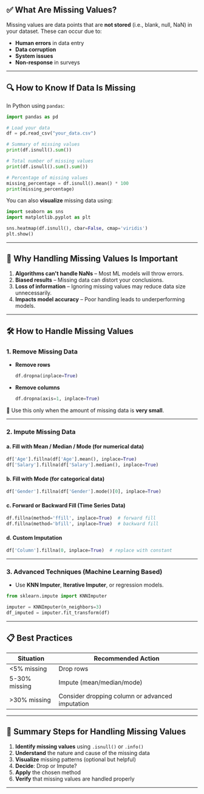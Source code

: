 ## ✅ What Are Missing Values?

Missing values are data points that are **not stored** (i.e., blank, null, NaN) in your dataset. These can occur due to:

* **Human errors** in data entry
* **Data corruption**
* **System issues**
* **Non-response** in surveys

---

## 🔍 How to Know If Data Is Missing

In Python using `pandas`:

```python
import pandas as pd

# Load your data
df = pd.read_csv("your_data.csv")

# Summary of missing values
print(df.isnull().sum())

# Total number of missing values
print(df.isnull().sum().sum())

# Percentage of missing values
missing_percentage = df.isnull().mean() * 100
print(missing_percentage)
```

You can also **visualize** missing data using:

```python
import seaborn as sns
import matplotlib.pyplot as plt

sns.heatmap(df.isnull(), cbar=False, cmap='viridis')
plt.show()
```

---

## 🧠 Why Handling Missing Values Is Important

1. **Algorithms can't handle NaNs** – Most ML models will throw errors.
2. **Biased results** – Missing data can distort your conclusions.
3. **Loss of information** – Ignoring missing values may reduce data size unnecessarily.
4. **Impacts model accuracy** – Poor handling leads to underperforming models.

---

## 🛠️ How to Handle Missing Values

### 1. **Remove Missing Data**

* **Remove rows**

  ```python
  df.dropna(inplace=True)
  ```
* **Remove columns**

  ```python
  df.dropna(axis=1, inplace=True)
  ```

📝 Use this only when the amount of missing data is **very small**.

---

### 2. **Impute Missing Data**

#### a. **Fill with Mean / Median / Mode (for numerical data)**

```python
df['Age'].fillna(df['Age'].mean(), inplace=True)
df['Salary'].fillna(df['Salary'].median(), inplace=True)
```

#### b. **Fill with Mode (for categorical data)**

```python
df['Gender'].fillna(df['Gender'].mode()[0], inplace=True)
```

#### c. **Forward or Backward Fill (Time Series Data)**

```python
df.fillna(method='ffill', inplace=True)  # forward fill
df.fillna(method='bfill', inplace=True)  # backward fill
```

#### d. **Custom Imputation**

```python
df['Column'].fillna(0, inplace=True)  # replace with constant
```

---

### 3. **Advanced Techniques (Machine Learning Based)**

* Use **KNN Imputer**, **Iterative Imputer**, or regression models.

```python
from sklearn.impute import KNNImputer

imputer = KNNImputer(n_neighbors=3)
df_imputed = imputer.fit_transform(df)
```

---

## 📋 Best Practices

| Situation     | Recommended Action                              |
| ------------- | ----------------------------------------------- |
| <5% missing   | Drop rows                                       |
| 5-30% missing | Impute (mean/median/mode)                       |
| >30% missing  | Consider dropping column or advanced imputation |

---

## 📌 Summary Steps for Handling Missing Values

1. **Identify missing values** using `.isnull()` or `.info()`
2. **Understand** the nature and cause of the missing data
3. **Visualize** missing patterns (optional but helpful)
4. **Decide**: Drop or Impute?
5. **Apply** the chosen method
6. **Verify** that missing values are handled properly

---
